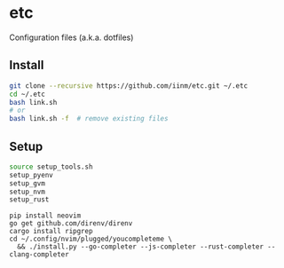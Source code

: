 # etc

Configuration files (a.k.a. dotfiles)

## Install

```sh
git clone --recursive https://github.com/iinm/etc.git ~/.etc
cd ~/.etc
bash link.sh
# or
bash link.sh -f  # remove existing files
```

## Setup

```sh
source setup_tools.sh
setup_pyenv
setup_gvm
setup_nvm
setup_rust
```

```
pip install neovim
go get github.com/direnv/direnv
cargo install ripgrep
cd ~/.config/nvim/plugged/youcompleteme \
  && ./install.py --go-completer --js-completer --rust-completer --clang-completer
```
